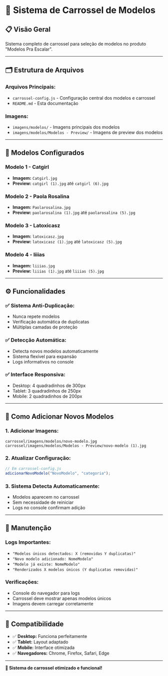 # 🎠 Sistema de Carrossel de Modelos

## 📋 **Visão Geral**

Sistema completo de carrossel para seleção de modelos no produto "Modelos Pra Escalar".

---

## 🗂️ **Estrutura de Arquivos**

### **Arquivos Principais:**
- `carrossel-config.js` - Configuração central dos modelos e carrossel
- `README.md` - Esta documentação

### **Imagens:**
- `imagens/modelos/` - Imagens principais dos modelos
- `imagens/modelos/Modelos - Preview/` - Imagens de preview dos modelos

---

## 🎯 **Modelos Configurados**

### **Modelo 1 - Catgirl**
- **Imagem:** `Catgirl.jpg`
- **Preview:** `catgirl (1).jpg` até `catgirl (6).jpg`

### **Modelo 2 - Paola Rosalina**
- **Imagem:** `Paolarosalina.jpg`
- **Preview:** `paolarosalina (1).jpg` até `paolarosalina (5).jpg`

### **Modelo 3 - Latoxicasz**
- **Imagem:** `latoxicasz.jpg`
- **Preview:** `latoxicasz (1).jpg` até `latoxicasz (5).jpg`

### **Modelo 4 - liiias**
- **Imagem:** `liiias.jpg`
- **Preview:** `liiias (1).jpg` até `liiias (5).jpg`

---

## ⚙️ **Funcionalidades**

### **✅ Sistema Anti-Duplicação:**
- Nunca repete modelos
- Verificação automática de duplicatas
- Múltiplas camadas de proteção

### **✅ Detecção Automática:**
- Detecta novos modelos automaticamente
- Sistema flexível para expansão
- Logs informativos no console

### **✅ Interface Responsiva:**
- Desktop: 4 quadradinhos de 300px
- Tablet: 3 quadradinhos de 250px
- Mobile: 2 quadradinhos de 200px

---

## 🚀 **Como Adicionar Novos Modelos**

### **1. Adicionar Imagens:**
```
carrossel/imagens/modelos/novo-modelo.jpg
carrossel/imagens/modelos/Modelos - Preview/novo-modelo (1).jpg
```

### **2. Atualizar Configuração:**
```javascript
// Em carrossel-config.js
adicionarNovoModelo("NovoModelo", "categoria");
```

### **3. Sistema Detecta Automaticamente:**
- Modelos aparecem no carrossel
- Sem necessidade de reiniciar
- Logs no console confirmam adição

---

## 🔧 **Manutenção**

### **Logs Importantes:**
- `"Modelos únicos detectados: X (removidas Y duplicatas)"`
- `"Novo modelo adicionado: NomeModelo"`
- `"Modelo já existe: NomeModelo"`
- `"Renderizados X modelos únicos (Y duplicatas removidas)"`

### **Verificações:**
- Console do navegador para logs
- Carrossel deve mostrar apenas modelos únicos
- Imagens devem carregar corretamente

---

## 📱 **Compatibilidade**

- ✅ **Desktop:** Funciona perfeitamente
- ✅ **Tablet:** Layout adaptado
- ✅ **Mobile:** Interface otimizada
- ✅ **Navegadores:** Chrome, Firefox, Safari, Edge

---

**🎠 Sistema de carrossel otimizado e funcional!**